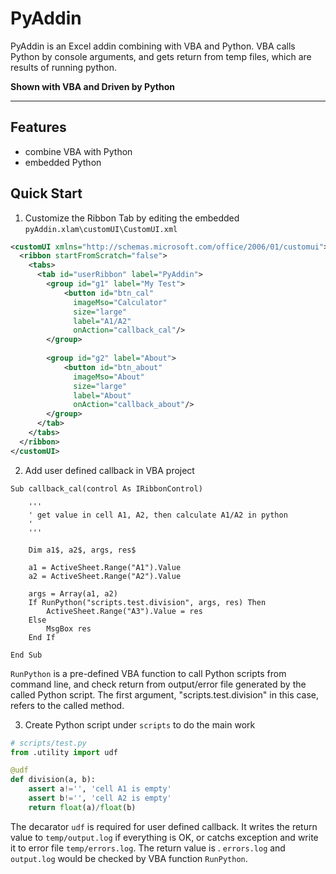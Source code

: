 # PyAddin

PyAddin is an Excel addin combining with VBA and Python. VBA calls Python by console arguments, and gets return from 
temp files, which are results of running python.

**Shown with VBA and Driven by Python**

---

## Features

- combine VBA with Python
- embedded Python

## Quick Start

1. Customize the Ribbon Tab by editing the embedded `pyAddin.xlam\customUI\CustomUI.xml`

```xml
<customUI xmlns="http://schemas.microsoft.com/office/2006/01/customui">
  <ribbon startFromScratch="false">
    <tabs>
      <tab id="userRibbon" label="PyAddin">
        <group id="g1" label="My Test">
            <button id="btn_cal" 
              imageMso="Calculator" 
              size="large" 
              label="A1/A2" 
              onAction="callback_cal"/>
        </group>
          
        <group id="g2" label="About">
            <button id="btn_about" 
              imageMso="About" 
              size="large" 
              label="About" 
              onAction="callback_about"/>
        </group>
      </tab>
    </tabs>
  </ribbon>
</customUI>
```

2. Add user defined callback in VBA project

```vba
Sub callback_cal(control As IRibbonControl)

    '''
    ' get value in cell A1, A2, then calculate A1/A2 in python
    '
    '''
    
    Dim a1$, a2$, args, res$
    
    a1 = ActiveSheet.Range("A1").Value
    a2 = ActiveSheet.Range("A2").Value
    
    args = Array(a1, a2)
    If RunPython("scripts.test.division", args, res) Then
        ActiveSheet.Range("A3").Value = res
    Else
        MsgBox res
    End If
    
End Sub
```

`RunPython` is a pre-defined VBA function to call Python scripts from command line, and check return from output/error file generated by the called Python script. The first argument, "scripts.test.division" in this case, refers to the called method.

3. Create Python script under `scripts` to do the main work

```python
# scripts/test.py
from .utility import udf

@udf
def division(a, b):
	assert a!='', 'cell A1 is empty'
	assert b!='', 'cell A2 is empty'
	return float(a)/float(b)
```

The decarator `udf` is required for user defined callback. It writes the return value to `temp/output.log` if everything is OK, or catchs exception and write it to error file `temp/errors.log`. The return value is . `errors.log` and `output.log` would be checked by VBA function `RunPython`.